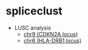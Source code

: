 # spliceclust

* LUSC analysis
    * [chr9 (CDKN2A locus)](demo/chr9analysis.md)
    * [chr6 (HLA-DRB1 locus)](demo/chr6analysis.md)

